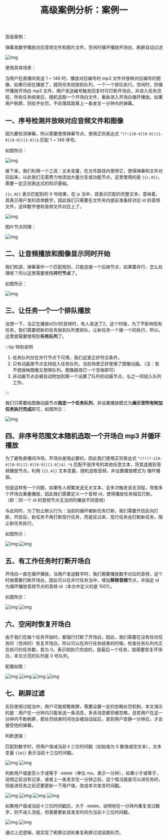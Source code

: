﻿---
slug: complex_1
title: 高级案例分析：案例一
authors: [edgehacker]
tags: [案例分析]
---

高级案例：

弹幕发数字播放对应音频文件和图片文件，空闲时循环播放开场白，刷屏自动过滤

![img](./img/0.png)

<!-- truncate -->

使用具体场景：

当用户在直播间发送 1 ~ 149 时，播放对应编号的 mp3 文件并放映对应编号的图像，如果已经在播放了，就将任务投放到队列，一个一个排队执行。空闲时，则循环播放开场白 mp3 文件。用户发送编号触发回复时可打断开场白，并进入任务流程，所有任务结束后，随机选取一个开场白文件，重新进入开场白循环播放。如果用户刷屏，则给予处罚，不处理其距离上一条发言一分钟内的弹幕。

## 一、序号检测并放映对应音频文件和图像

因为要检测弹幕，所以需要使用弹幕节点，使用正则表达式 `^(?:1[0-4][0-9]|[1-9][0-9]|[1-9])$` 匹配 1 ~ 149 序号。

如图所示：

![img](./img/1.png)

接下来，我们利用一个工具：文本变量，在文件路径内使用它，使得弹幕和文件对应起来，以此我们无需费力地添加大量分支或功能节点，这里使用的是 `{{c,0}}`，需要一定正则表达式的知识基础。

`{{c,0}}` 表示匹配到的 0 号结果，在 js 当中，其表示匹配的完整文本，意味着，其表示用户发的具体数字，因此我们只需要在文件夹内提前准备好对应 id 的音频文件，这样数字便和音频文件对应上了。

![img](./img/2.png)

图片节点同理：

![img](./img/3.png)

## 二、让音频播放和图像显示同时开始
我们知道，弹幕事件一个匹配规则，只能连接一个后继节点，如果要并行，怎么处理呢？所以这里需要使用**并行节点**了。

如图所示：

![img](./img/4.png)

## 三、让任务一个一个排队播放
设想一下，当正在播放id为1的音频时，有人发送了2，这个时候，为了不影响现有任务，我们需要把新的任务放到队列里排队，让新任务一个接一个的执行，所以，这里就需要使用到**任务队列**了。

:::tip 特别说明

1. 任务队列仅在并行节点下可用，我们这里正好符合条件。
2. 只有动画类节点支持投入任务队列，当前场景正好使用了图像动画。（注：若不想放映图像又想用队列，图像路径打一个空格即可）
3. 非动画节点会被自动附加到第一个设置了队列的动画节点，与之一同投入队列工作。

:::

我们只需要给图像动画节点**指定一个任务队列**，并设置播放模式为**展示至所有附加任务执行完成**即可，如图所示：

![img](./img/5.png)

## 四、非序号范围文本随机选取一个开场白 mp3 并循环播放
为了避免直播间冷场，开场白是很必要的，因此我们使用正则表达式 `^(?!(?:1[0-4][0-9]|[1-9][0-9]|[1-9])$).*$` 匹配不是序号的其他任意文本，将其连接到音频播放节点。利用 `{{1,4}}` 文本变量，随机选取音频，并设置播放模式为 循环播放。

但是这样有一个问题，如果有人频繁发送无关文本，会多次触发该支流程，导致多个开场白重叠播放，因此我们需要定义一个音频 id，使得播放任务相互打断。（即：同一个 id 的音频节点无法同时播放不同音频）

与此同时，为了防止默认行为：当前的循环被新任务打断，我们需要开启反向打断，开启后，新任务不再打断现行任务，而是反过来，现行任务会打断新任务，阻止新任务执行。

如图所示：

![img](./img/6.png)
![img](./img/7.png)

## 五、有工作任务时打断开场白
开场白一直在循环播放，当用户发送数字时，我们需要播放数字对应的音频，这个时候需要打断开场白，因此可以在并行任务当中，增加**移除音频**节点，并指定 id 为循环播放音频节点的音频 id（本文中定义的是 1001）。

如图所示：

![img](./img/8.png)
![img](./img/9.png)

## 六、空闲时恢复开场白
由于我们在每个任务开始时，都强行打断了开场白，因此，我们需要在没有任何任务时（空闲时）恢复开场白，所以可以在并行任务结束的时候，检查任务队列内正在执行的任务数，若为 0，表示刚执行完成的，是最后一个任务，就需要恢复开场白，本文示范的队列是 0 号队列。

配置如图：

![img](./img/10.png)
![img](./img/11.png)
![img](./img/12.png)
![img](./img/13.png)

## 七、刷屏过滤
实际使用过程当中，用户可能频繁刷屏，需要设置一定的忽略处罚机制，本文演示的是：用户在一分钟内只能发送一条消息，多余消息都将被忽略，且若用户在这一分钟内不断刷屏，那处罚结束时间也会被自动延后，直到用户安静一分钟后，才会接受他的弹幕。

判断逻辑：

匹配到数字时，将用户值减当前十三位时间戳（初始值为 0 数值或空文本），文本变量 `{{m}}` 表示当前十三位时间戳。

![img](./img/14.png)
![img](./img/15.png)

判断用户值是否小于或等于 `-60000`（单位 ms，表示一分钟），如果小于或等于，说明之前没有记录，或者上一条发言在一分钟之前，这个情况就是可以进任务的，但是进任务之前还要更新一下用户值，改成本次发言时间戳。
   
![img](./img/16.png)
![img](./img/17.png)
![img](./img/18.png)
![img](./img/19.png)

如果用户值减当前十三位时间戳后，大于 `-60000`，说明他在一分钟内重复发过数字，则不进入流程，但需要更新其发言时间为当前十三位时间戳。

![img](./img/20.png)
![img](./img/21.png)

通过上述逻辑，就实现了刷屏过滤和重复刷屏过滤延期处罚。